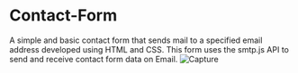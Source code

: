 # Contact-Form
A simple and basic contact form that sends mail to a specified email address developed using HTML and CSS. This form uses the smtp.js API to send and receive contact form data on Email.
![Capture](https://github.com/LakshmiM567/contact-form/assets/87180391/278fd1a6-9f68-43de-b041-4336ec3ab4f8)

